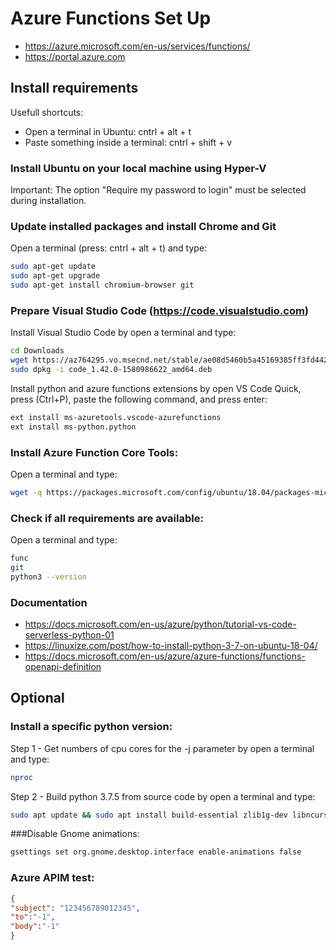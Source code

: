 # Azure Functions Set Up
- https://azure.microsoft.com/en-us/services/functions/
- https://portal.azure.com

## Install requirements
Usefull shortcuts:
- Open a terminal in Ubuntu: cntrl + alt + t
- Paste something inside a terminal: cntrl + shift + v

### Install Ubuntu on your local machine using Hyper-V
Important: The option "Require my password to login" must be selected during installation.

### Update installed packages and install Chrome and Git
Open a terminal (press: cntrl + alt + t) and type:
```bash
sudo apt-get update
sudo apt-get upgrade
sudo apt-get install chromium-browser git 
```

### Prepare Visual Studio Code (https://code.visualstudio.com)
Install Visual Studio Code by open a terminal and type:
```bash
cd Downloads
wget https://az764295.vo.msecnd.net/stable/ae08d5460b5a45169385ff3fd44208f431992451/code_1.42.0-1580986622_amd64.deb
sudo dpkg -i code_1.42.0-1580986622_amd64.deb
```

Install python and azure functions extensions by open VS Code Quick, press (Ctrl+P), paste the following command, and press enter:
```bash
ext install ms-azuretools.vscode-azurefunctions
ext install ms-python.python
```

### Install Azure Function Core Tools:
Open a terminal and type:
```bash
wget -q https://packages.microsoft.com/config/ubuntu/18.04/packages-microsoft-prod.deb && sudo dpkg -i packages-microsoft-prod.deb && sudo apt-get update && sudo apt-get install azure-functions-core-tools
```

### Check if all requirements are available:
Open a terminal and type:
```bash
func
git
python3 --version
```

### Documentation
- https://docs.microsoft.com/en-us/azure/python/tutorial-vs-code-serverless-python-01
- https://linuxize.com/post/how-to-install-python-3-7-on-ubuntu-18-04/
- https://docs.microsoft.com/en-us/azure/azure-functions/functions-openapi-definition


## Optional

### Install a specific python version:
Step 1 - Get numbers of cpu cores for the -j parameter by open a terminal and type:
```bash
nproc 
```
Step 2 - Build python 3.7.5 from source code by open a terminal and type:
```bash
sudo apt update && sudo apt install build-essential zlib1g-dev libncurses5-dev libgdbm-dev libnss3-dev libssl-dev libreadline-dev libffi-dev wget && cd Downloads && wget https://www.python.org/ftp/python/3.7.5/Python-3.7.5.tgz && tar -xf Python-3.7.5.tgz && cd Python-3.7.5 && ./configure --enable-optimizations && make -j 4 && sudo make altinstall
```

###Disable Gnome animations:
```bash
gsettings set org.gnome.desktop.interface enable-animations false
```

### Azure APIM test:
```json
{
"subject": "123456789012345",
"to":"-1",
"body":"-1"
}
```
